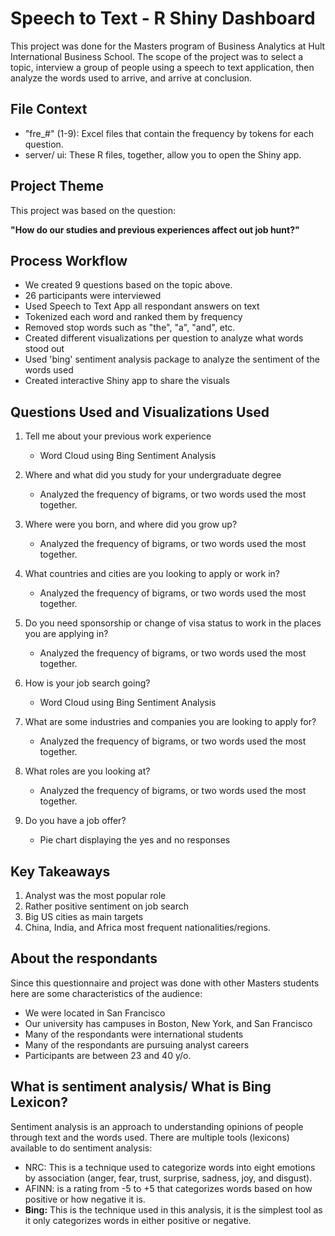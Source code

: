 # Speech to Text - R Shiny Dashboard

This project was done for the Masters program of Business Analytics at Hult International Business School. The scope of the project was to select a topic, interview a group of people using a speech to text application, then analyze the words used to arrive, and arrive at conclusion.

## File Context
- "fre_#" (1-9): Excel files that contain the frequency by tokens for each question.
- server/ ui: These R files, together, allow you to open the Shiny app.

## Project Theme
This project was based on the question:

**"How do our studies and previous experiences affect out job hunt?"**

## Process Workflow

- We created 9 questions based on the topic above.
- 26 participants were interviewed
- Used Speech to Text App all  respondant answers on text
- Tokenized each word and ranked them by frequency
- Removed stop words such as "the", "a", "and", etc.
- Created different visualizations per question to analyze what words stood out
- Used 'bing' sentiment analysis package to analyze the sentiment of the words used
- Created interactive Shiny app to share the visuals

## Questions Used and Visualizations Used

1. Tell me about your previous work experience
   - Word Cloud using Bing Sentiment Analysis

2. Where and what did you study for your undergraduate degree
   - Analyzed the frequency of bigrams, or two words used the most together.

3. Where were you born, and where did you grow up?
   - Analyzed the frequency of bigrams, or two words used the most together.

4. What countries and cities are you looking to apply or work in?
   - Analyzed the frequency of bigrams, or two words used the most together.

5. Do you need sponsorship or change of visa status to work in the places you are applying in?
   - Analyzed the frequency of bigrams, or two words used the most together.

6. How is your job search going?
   - Word Cloud using Bing Sentiment Analysis

7. What are some industries and companies you are looking to apply for?
   - Analyzed the frequency of bigrams, or two words used the most together.

8. What roles are you looking at?
   - Analyzed the frequency of bigrams, or two words used the most together.

9. Do you have a job offer?
   - Pie chart displaying the yes and no responses

## Key Takeaways

1. Analyst was the most popular role
2. Rather positive sentiment on job search
3. Big US cities as main targets
4. China, India, and Africa most frequent nationalities/regions.

## About the respondants

Since this questionnaire and project was done with other Masters students here are some characteristics of the audience:

- We were located in San Francisco
- Our university has campuses in Boston, New York, and San Francisco
- Many of the respondants were international students
- Many of the respondants are pursuing analyst careers
- Participants are between 23 and 40 y/o.


## What is sentiment analysis/ What is Bing Lexicon?
Sentiment analysis is an approach to understanding opinions of people through text and the words used. There are multiple tools (lexicons) available to do sentiment analysis:
- NRC: This is a technique used to categorize words into eight emotions by association (anger, fear, trust, surprise, sadness, joy, and disgust).
- AFINN: is a rating from -5 to +5 that categorizes words based on how positive or how negative it is.
- **Bing:** This is the technique used in this analysis, it is the simplest tool as it only categorizes words in either positive or negative.



